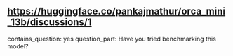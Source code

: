## https://huggingface.co/pankajmathur/orca_mini_13b/discussions/1

contains_question: yes
question_part: Have you tried benchmarking this model?